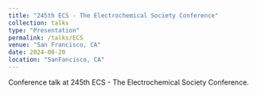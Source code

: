```yaml
---
title: "245th ECS - The Electrochemical Society Conference"
collection: talks
type: "Presentation"
permalink: /talks/ECS
venue: "San Francisco, CA"
date: 2024-06-20
location: "SanFancisco, CA"
---
```


Conference talk at 245th ECS - The Electrochemical Society Conference.
